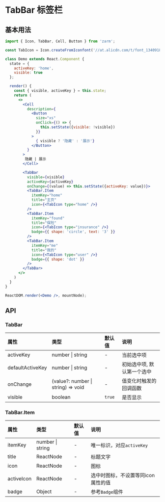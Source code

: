 # TabBar 标签栏



## 基本用法
```jsx
import { Icon, TabBar, Cell, Button } from 'zarm';

const TabIcon = Icon.createFromIconfont('//at.alicdn.com/t/font_1340918_a2hs6y6hbr8.js');

class Demo extends React.Component {
  state = {
    activeKey: 'home',
    visible: true
  };

  render() {
    const { visible, activeKey } = this.state;
    return (
      <>
        <Cell
          description={
            <Button
              size="xs"
              onClick={() => {
                this.setState({visible: !visible})
              }}
            >
              { visible ? '隐藏' : '展示'}
            </Button>
          }
        >
         隐藏 | 展示
        </Cell>

        <TabBar
          visible={visible}
          activeKey={activeKey}
          onChange={(value) => this.setState({activeKey: value})}>
          <TabBar.Item
            itemKey="home"
            title="主页"
            icon={<TabIcon type="home" />}
          />
          <TabBar.Item
            itemKey="found"
            title="保险"
            icon={<TabIcon type="insurance" />}
            badge={{ shape: 'circle', text: '3' }}
          />
          <TabBar.Item
            itemKey="me"
            title="我的"
            icon={<TabIcon type="user" />}
            badge={{ shape: 'dot' }}
          />
        </TabBar>
      </>  
    )
  }
}

ReactDOM.render(<Demo />, mountNode);
```



## API

### TabBar

| 属性 | 类型 | 默认值 | 说明 |
| :--- | :--- | :--- | :--- |
| activeKey | number \| string | - | 当前选中项 |
| defaultActiveKey | number \| string | - | 初始选中项, 默认第一个选中 |
| onChange | (value?: number \| string) => void | - | 值变化时触发的回调函数 |
| visible | boolean | `true` | 是否显示 |


### TabBar.Item

| 属性 | 类型 | 默认值 | 说明 |
| :--- | :--- | :--- | :--- |
| itemKey | number \| string | - | 唯一标识，对应`activeKey` |
| title | ReactNode | - | 标题文字 |
| icon | ReactNode | - | 图标 |
| activeIcon | ReactNode | - | 选中时图标，不设置等同icon属性的值 |
| badge | Object | - | 参考`Badge`组件 |